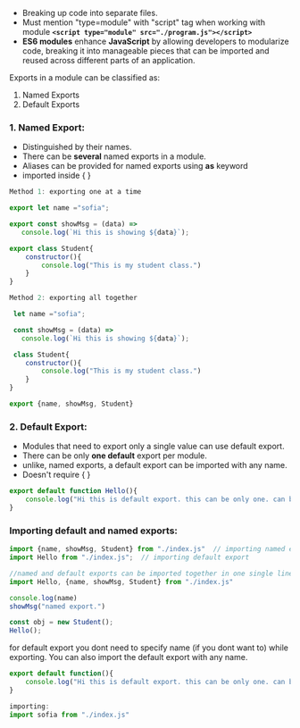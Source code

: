 - Breaking up code into separate files.
- Must mention "type=module" with "script" tag when working with module
	 **`<script type="module" src="./program.js"></script>`**
- **ES6 modules** enhance **JavaScript** by allowing developers to modularize code, breaking it into manageable pieces that can be imported and reused across different parts of an application.

Exports in a module can be classified as:
1. Named Exports
2. Default Exports
### 1. Named Export:
- Distinguished by their names.
- There can be **several** named exports in a module.
- Aliases can be provided for named exports using **as** keyword
- imported inside { }

```js
Method 1: exporting one at a time

export let name ="sofia";

export const showMsg = (data) => 
   console.log(`Hi this is showing ${data}`);

export class Student{
    constructor(){
        console.log("This is my student class.")
    }
}
```


```js
Method 2: exporting all together

 let name ="sofia";

 const showMsg = (data) => 
   console.log(`Hi this is showing ${data}`);

 class Student{
    constructor(){
        console.log("This is my student class.")
    }
}

export {name, showMsg, Student}
```

### 2. Default Export:
- Modules that need to export only a single value can use default export.
- There can be only **one default** export per module.
- unlike, named exports, a default export can be imported with any name. 
- Doesn't require { }

```js
export default function Hello(){
    console.log("Hi this is default export. this can be only one. can be imported with any name")
}
```

### Importing default and named exports:

```js
import {name, showMsg, Student} from "./index.js"  // importing named export
import Hello from "./index.js";  // importing default export 

//named and default exports can be imported together in one single line as well:
import Hello, {name, showMsg, Student} from "./index.js"

console.log(name)
showMsg("named export.")

const obj = new Student();
Hello(); 
```

for default export you dont need to specify name (if you dont want to) while exporting. You can also import the default export with any name.

```js
export default function(){
    console.log("Hi this is default export. this can be only one. can be imported with any name")
}

importing:
import sofia from "./index.js"

```